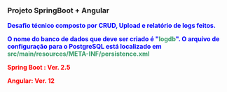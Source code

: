 <h3><strong>Projeto SpringBoot + Angular</strong></h3>
<p><span style="color: #0000ff;"><strong>Desafio t&eacute;cnico composto por CRUD, Upload e relat&oacute;rio de logs feitos.</strong></span></p>
<p><span style="color: #0000ff;"><strong>O nome do banco de dados que deve ser criado &eacute; "<span style="color: #339966;">logdb</span>". O arquivo de configura&ccedil;&atilde;o para o PostgreSQL est&aacute; localizado em <span style="color: #339966;">src/main/resources/META-INF/persistence.xml</span></strong></span></p>
<p><span style="color: #0000ff;"><strong><span style="color: #ff0000;">Spring Boot : Ver. 2.5</span></strong></span></p>
<p><span style="color: #0000ff;"><strong><span style="color: #ff0000;">Angular: Ver. 12</span></strong></span></p>
<p>&nbsp;</p>